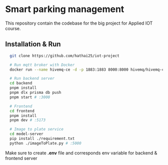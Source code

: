 # Smart parking management

This repository contain the codebase for the big project for Applied IOT course.

## Installation & Run

```bash
  git clone https://github.com/hathai25/iot-project

  # Run mqtt broker with Docker
  docker run --name hivemq-ce -d -p 1883:1883 8000:8000 hivemq/hivemq-ce

  # Run backend server
  cd backend
  pnpm install
  pnpm dlx prisma db push
  pnpm start # :3000

  # Frontend
  cd frontend
  pnpm install
  pnpm dev # :5173

  # Image to plate service
  cd model-server
  pip install ./requirement.txt
  python ./imageToPlate.py # :5000
```

Make sure to create **.env** file and corresponds env variable for backend & frontend server
